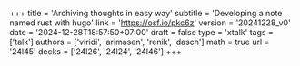 +++
title = 'Archiving thoughts in easy way'
subtitle = 'Developing a note named rust with hugo'
link = 'https://osf.io/pkc6z'
version = '20241228_v0'
date = '2024-12-28T18:57:50+07:00'
draft = false
type = 'xtalk'
tags = ['talk']
authors = ['viridi', 'arimasen', 'renik', 'dasch']
math = true
url = '24l45'
decks = ['24l26', '24l24', '24l46']
+++
<!--more-->
